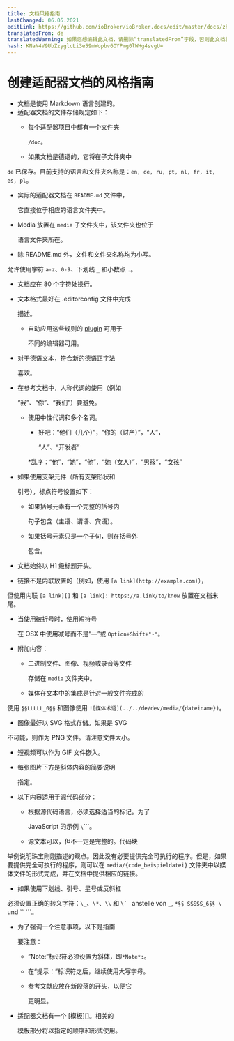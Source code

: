 ```yaml
---
title: 文档风格指南
lastChanged: 06.05.2021
editLink: https://github.com/ioBroker/ioBroker.docs/edit/master/docs/zh-cn/dev/adapterdocstyleguide.md
translatedFrom: de
translatedWarning: 如果您想编辑此文档，请删除“translatedFrom”字段，否则此文档将再次自动翻译
hash: KNaN4V9UbZzyglcLi3e59mWopbv6OYPmg0lWHg4svgU=
---
```

# 创建适配器文档的风格指南
* 文档是使用 Markdown 语言创建的。
* 适配器文档的文件存储规定如下：
  * 每个适配器项目中都有一个文件夹

    `/doc`。

  * 如果文档是德语的，它将在子文件夹中

`de` 已保存。目前支持的语言和文件夹名称是：`en, de, ru, pt, nl, fr, it, es, pl`。

  * 实际的适配器文档在 `README.md` 文件中，

    它直接位于相应的语言文件夹中。

  * Media 放置在 `media` 子文件夹中，该文件夹也位于

    语言文件夹所在。

  * 除 README.md 外，文件和文件夹名称均为小写。

允许使用字符 `a-z`、`0-9`、下划线 `_` 和小数点 `.`。

* 文档应在 80 个字符处换行。
* 文本格式最好在 .editorconfig 文件中完成

  描述。

  * 自动应用这些规则的 [plugin][] 可用于

    不同的编辑器可用。

* 对于德语文本，符合新的德语正字法

  喜欢。

* 在参考文档中，人称代词的使用（例如

  “我”、“你”、“我们”）要避免。

  * 使用中性代词和多个名词。
    * 好吧：“他们（几个）”，“你的（财产）”，“人”，

      “人”、“开发者”

    *乱序：“他”，“她”，“他”，“她（女人）”，“男孩”，“女孩”
* 如果使用支架元件（所有支架形状和

  引号），标点符号设置如下：

  * 如果括号元素有一个完整的括号内

    句子包含（主语、谓语、宾语）。

  * 如果括号元素只是一个子句，则在括号外

    包含。

* 文档始终以 H1 级标题开头。
* 链接不是内联放置的（例如，使用 `[a link](http://example.com)`），

但使用内联 `[a link][]` 和 `[a link]: https://a.link/to/know` 放置在文档末尾。

* 当使用破折号时，使用短符号

  在 OSX 中使用减号而不是“—”或 `Option+Shift+"-"`。

* 附加内容：
  * 二进制文件、图像、视频或录音等文件

    存储在 `media` 文件夹中。

  * 媒体在文本中的集成是针对一般文件完成的

使用 `§§LLLLL_0§§` 和图像使用 `![媒体术语](../../de/dev/media/{dateiname})`。

  * 图像最好以 SVG 格式存储。如果是 SVG

不可能，则作为 PNG 文件。请注意文件大小。

  * 短视频可以作为 GIF 文件嵌入。
  * 每张图片下方是斜体内容的简要说明

    指定。

* 以下内容适用于源代码部分：
  * 根据源代码语言，必须选择适当的标记。为了

    JavaScript 的示例 `\`\`\``。

  * 源文本可以，但不一定是完整的。代码块

举例说明珠宝刚刚描述的观点。因此没有必要提供完全可执行的程序。但是，如果要提供完全可执行的程序，则可以在 `media/{code_beispieldatei}` 文件夹中以媒体文件的形式完成，并在文档中提供相应的链接。

* 如果使用下划线、引号、星号或反斜杠

必须设置正确的转义字符：`\_`、`\*`、`\\` 和 ``\` `` anstelle von `_`, `*§§ SSSSS_6§§ \` und `` ```。

* 为了强调一个注意事项，以下是指南

  要注意：

  * “Note:”标识符必须设置为斜体，即`*Note*:`。
  * 在“提示：”标识符之后，继续使用大写字母。
  * 参考文献应放在新段落的开头，以便它

    更明显。

* 适配器文档有一个 [模板][]。相关的

  模板部分将以指定的顺序和形式使用。

[Plugin]: http://editorconfig.org/#download

[Vorlage]: dev/adaptertemplate